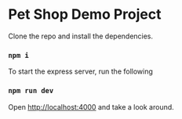 # Pet Shop Demo Project

Clone the repo and install the dependencies.
### `npm i`

To start the express server, run the following
### `npm run dev`

Open [http://localhost:4000](http://localhost:4000) and take a look around.